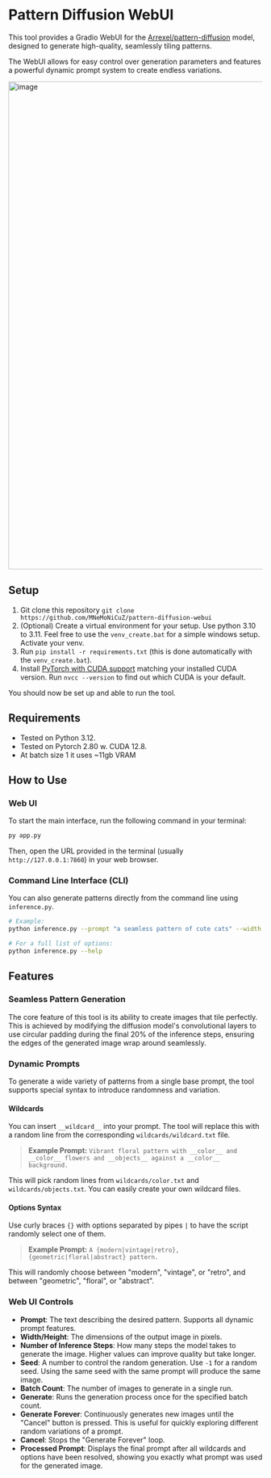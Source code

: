 # Pattern Diffusion WebUI

This tool provides a Gradio WebUI for the [Arrexel/pattern-diffusion](https://huggingface.co/Arrexel/pattern-diffusion) model, designed to generate high-quality, seamlessly tiling patterns.

The WebUI allows for easy control over generation parameters and features a powerful dynamic prompt system to create endless variations.

<img width="1988" height="966" alt="image" src="https://github.com/user-attachments/assets/a02a0a26-2ef0-4132-bbda-be7524192933" />

## Setup
1. Git clone this repository `git clone https://github.com/MNeMoNiCuZ/pattern-diffusion-webui`
2. (Optional) Create a virtual environment for your setup. Use python 3.10 to 3.11. Feel free to use the `venv_create.bat` for a simple windows setup. Activate your venv.
3. Run `pip install -r requirements.txt` (this is done automatically with the `venv_create.bat`).
4. Install [PyTorch with CUDA support](https://pytorch.org/) matching your installed CUDA version. Run `nvcc --version` to find out which CUDA is your default.

You should now be set up and able to run the tool.

## Requirements
- Tested on Python 3.12.
- Tested on Pytorch 2.80 w. CUDA 12.8.
- At batch size 1 it uses ~11gb VRAM

## How to Use

### Web UI
To start the main interface, run the following command in your terminal:
```bash
py app.py
```
Then, open the URL provided in the terminal (usually `http://127.0.0.1:7860`) in your web browser.

### Command Line Interface (CLI)
You can also generate patterns directly from the command line using `inference.py`.
```bash
# Example:
python inference.py --prompt "a seamless pattern of cute cats" --width 1024 --height 1024 --num_inference_steps 50

# For a full list of options:
python inference.py --help
```

## Features

### Seamless Pattern Generation
The core feature of this tool is its ability to create images that tile perfectly. This is achieved by modifying the diffusion model's convolutional layers to use circular padding during the final 20% of the inference steps, ensuring the edges of the generated image wrap around seamlessly.

### Dynamic Prompts
To generate a wide variety of patterns from a single base prompt, the tool supports special syntax to introduce randomness and variation.

#### Wildcards
You can insert `__wildcard__` into your prompt. The tool will replace this with a random line from the corresponding `wildcards/wildcard.txt` file.

> **Example Prompt:**
> `Vibrant floral pattern with __color__ and __color__ flowers and __objects__ against a __color__ background.`

This will pick random lines from `wildcards/color.txt` and `wildcards/objects.txt`. You can easily create your own wildcard files.

#### Options Syntax
Use curly braces `{}` with options separated by pipes `|` to have the script randomly select one of them.

> **Example Prompt:**
> `A {modern|vintage|retro}, {geometric|floral|abstract} pattern.`

This will randomly choose between "modern", "vintage", or "retro", and between "geometric", "floral", or "abstract".

### Web UI Controls
- **Prompt**: The text describing the desired pattern. Supports all dynamic prompt features.
- **Width/Height**: The dimensions of the output image in pixels.
- **Number of Inference Steps**: How many steps the model takes to generate the image. Higher values can improve quality but take longer.
- **Seed**: A number to control the random generation. Use `-1` for a random seed. Using the same seed with the same prompt will produce the same image.
- **Batch Count**: The number of images to generate in a single run.
- **Generate**: Runs the generation process once for the specified batch count.
- **Generate Forever**: Continuously generates new images until the "Cancel" button is pressed. This is useful for quickly exploring different random variations of a prompt.
- **Cancel**: Stops the "Generate Forever" loop.
- **Processed Prompt**: Displays the final prompt after all wildcards and options have been resolved, showing you exactly what prompt was used for the generated image.